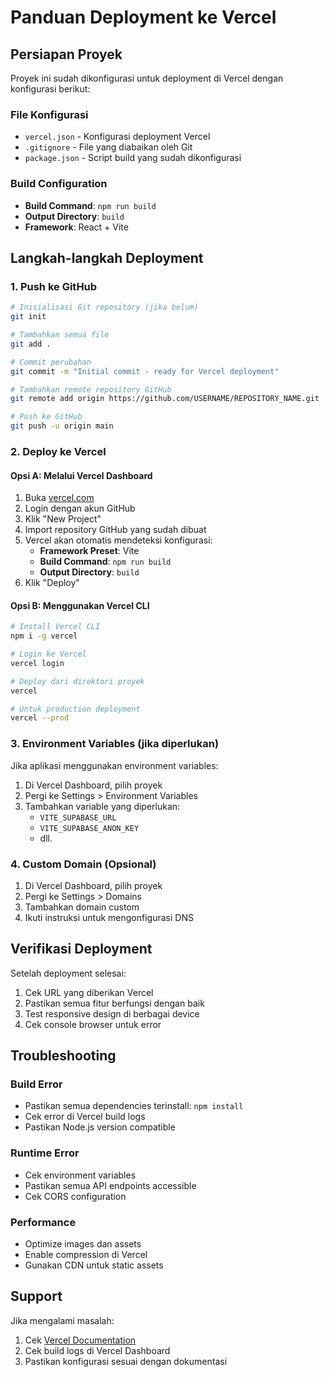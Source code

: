 # Panduan Deployment ke Vercel

## Persiapan Proyek

Proyek ini sudah dikonfigurasi untuk deployment di Vercel dengan konfigurasi berikut:

### File Konfigurasi
- `vercel.json` - Konfigurasi deployment Vercel
- `.gitignore` - File yang diabaikan oleh Git
- `package.json` - Script build yang sudah dikonfigurasi

### Build Configuration
- **Build Command**: `npm run build`
- **Output Directory**: `build`
- **Framework**: React + Vite

## Langkah-langkah Deployment

### 1. Push ke GitHub
```bash
# Inisialisasi Git repository (jika belum)
git init

# Tambahkan semua file
git add .

# Commit perubahan
git commit -m "Initial commit - ready for Vercel deployment"

# Tambahkan remote repository GitHub
git remote add origin https://github.com/USERNAME/REPOSITORY_NAME.git

# Push ke GitHub
git push -u origin main
```

### 2. Deploy ke Vercel

#### Opsi A: Melalui Vercel Dashboard
1. Buka [vercel.com](https://vercel.com)
2. Login dengan akun GitHub
3. Klik "New Project"
4. Import repository GitHub yang sudah dibuat
5. Vercel akan otomatis mendeteksi konfigurasi:
   - **Framework Preset**: Vite
   - **Build Command**: `npm run build`
   - **Output Directory**: `build`
6. Klik "Deploy"

#### Opsi B: Menggunakan Vercel CLI
```bash
# Install Vercel CLI
npm i -g vercel

# Login ke Vercel
vercel login

# Deploy dari direktori proyek
vercel

# Untuk production deployment
vercel --prod
```

### 3. Environment Variables (jika diperlukan)

Jika aplikasi menggunakan environment variables:

1. Di Vercel Dashboard, pilih proyek
2. Pergi ke Settings > Environment Variables
3. Tambahkan variable yang diperlukan:
   - `VITE_SUPABASE_URL`
   - `VITE_SUPABASE_ANON_KEY`
   - dll.

### 4. Custom Domain (Opsional)

1. Di Vercel Dashboard, pilih proyek
2. Pergi ke Settings > Domains
3. Tambahkan domain custom
4. Ikuti instruksi untuk mengonfigurasi DNS

## Verifikasi Deployment

Setelah deployment selesai:

1. Cek URL yang diberikan Vercel
2. Pastikan semua fitur berfungsi dengan baik
3. Test responsive design di berbagai device
4. Cek console browser untuk error

## Troubleshooting

### Build Error
- Pastikan semua dependencies terinstall: `npm install`
- Cek error di Vercel build logs
- Pastikan Node.js version compatible

### Runtime Error
- Cek environment variables
- Pastikan semua API endpoints accessible
- Cek CORS configuration

### Performance
- Optimize images dan assets
- Enable compression di Vercel
- Gunakan CDN untuk static assets

## Support

Jika mengalami masalah:
1. Cek [Vercel Documentation](https://vercel.com/docs)
2. Cek build logs di Vercel Dashboard
3. Pastikan konfigurasi sesuai dengan dokumentasi
